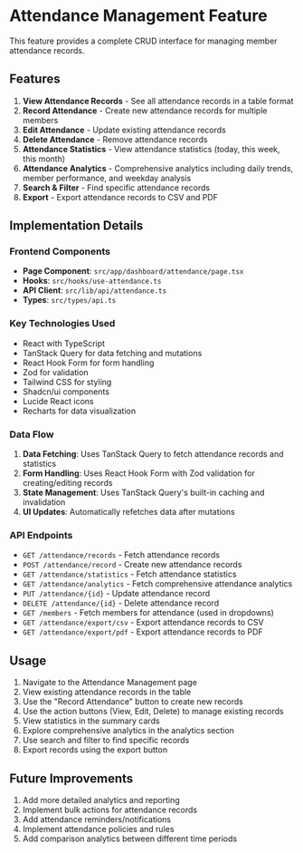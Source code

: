 # Attendance Management Feature

This feature provides a complete CRUD interface for managing member attendance records.

## Features

1. **View Attendance Records** - See all attendance records in a table format
2. **Record Attendance** - Create new attendance records for multiple members
3. **Edit Attendance** - Update existing attendance records
4. **Delete Attendance** - Remove attendance records
5. **Attendance Statistics** - View attendance statistics (today, this week, this month)
6. **Attendance Analytics** - Comprehensive analytics including daily trends, member performance, and weekday analysis
7. **Search & Filter** - Find specific attendance records
8. **Export** - Export attendance records to CSV and PDF

## Implementation Details

### Frontend Components

- **Page Component**: `src/app/dashboard/attendance/page.tsx`
- **Hooks**: `src/hooks/use-attendance.ts`
- **API Client**: `src/lib/api/attendance.ts`
- **Types**: `src/types/api.ts`

### Key Technologies Used

- React with TypeScript
- TanStack Query for data fetching and mutations
- React Hook Form for form handling
- Zod for validation
- Tailwind CSS for styling
- Shadcn/ui components
- Lucide React icons
- Recharts for data visualization

### Data Flow

1. **Data Fetching**: Uses TanStack Query to fetch attendance records and statistics
2. **Form Handling**: Uses React Hook Form with Zod validation for creating/editing records
3. **State Management**: Uses TanStack Query's built-in caching and invalidation
4. **UI Updates**: Automatically refetches data after mutations

### API Endpoints

- `GET /attendance/records` - Fetch attendance records
- `POST /attendance/record` - Create new attendance records
- `GET /attendance/statistics` - Fetch attendance statistics
- `GET /attendance/analytics` - Fetch comprehensive attendance analytics
- `PUT /attendance/{id}` - Update attendance record
- `DELETE /attendance/{id}` - Delete attendance record
- `GET /members` - Fetch members for attendance (used in dropdowns)
- `GET /attendance/export/csv` - Export attendance records to CSV
- `GET /attendance/export/pdf` - Export attendance records to PDF

## Usage

1. Navigate to the Attendance Management page
2. View existing attendance records in the table
3. Use the "Record Attendance" button to create new records
4. Use the action buttons (View, Edit, Delete) to manage existing records
5. View statistics in the summary cards
6. Explore comprehensive analytics in the analytics section
7. Use search and filter to find specific records
8. Export records using the export button

## Future Improvements

1. Add more detailed analytics and reporting
2. Implement bulk actions for attendance records
3. Add attendance reminders/notifications
4. Implement attendance policies and rules
5. Add comparison analytics between different time periods